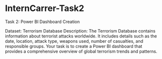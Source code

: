 # InternCarrer-Task2
Task 2: Power BI Dashboard Creation 

Dataset: Terrorism Database
Description:
The Terrorism Database contains information about terrorist attacks worldwide. It includes details such as the date, location, attack type, weapons used, number of casualties, and responsible groups. Your task is to create a Power BI dashboard that provides a comprehensive overview of global terrorism trends
and patterns.
